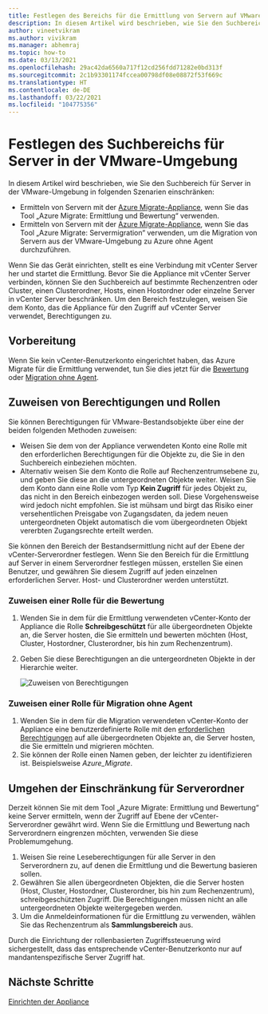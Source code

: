 ```yaml
---
title: Festlegen des Bereichs für die Ermittlung von Servern auf VMware mit Azure Migrate
description: In diesem Artikel wird beschrieben, wie Sie den Suchbereich für die Bewertung und Migration von auf VMware gehosteten Servern mithilfe von Azure Migrate festlegen.
author: vineetvikram
ms.author: vivikram
ms.manager: abhemraj
ms.topic: how-to
ms.date: 03/13/2021
ms.openlocfilehash: 29ac42da6560a717f12cd256fdd71282e0bd313f
ms.sourcegitcommit: 2c1b93301174fccea00798df08e08872f53f669c
ms.translationtype: HT
ms.contentlocale: de-DE
ms.lasthandoff: 03/22/2021
ms.locfileid: "104775356"
---
```

# <a name="set-discovery-scope-for-servers-in-vmware-environment"></a>Festlegen des Suchbereichs für Server in der VMware-Umgebung

In diesem Artikel wird beschrieben, wie Sie den Suchbereich für Server in der VMware-Umgebung in folgenden Szenarien einschränken:

- Ermitteln von Servern mit der [Azure Migrate-Appliance](migrate-appliance-architecture.md), wenn Sie das Tool „Azure Migrate: Ermittlung und Bewertung“ verwenden.
- Ermitteln von Servern mit der [Azure Migrate-Appliance](migrate-appliance-architecture.md), wenn Sie das Tool „Azure Migrate: Servermigration“ verwenden, um die Migration von Servern aus der VMware-Umgebung zu Azure ohne Agent durchzuführen.

Wenn Sie das Gerät einrichten, stellt es eine Verbindung mit vCenter Server her und startet die Ermittlung. Bevor Sie die Appliance mit vCenter Server verbinden, können Sie den Suchbereich auf bestimmte Rechenzentren oder Cluster, einen Clusterordner, Hosts, einen Hostordner oder einzelne Server in vCenter Server beschränken. Um den Bereich festzulegen, weisen Sie dem Konto, das die Appliance für den Zugriff auf vCenter Server verwendet, Berechtigungen zu.

## <a name="before-you-start"></a>Vorbereitung

Wenn Sie kein vCenter-Benutzerkonto eingerichtet haben, das Azure Migrate für die Ermittlung verwendet, tun Sie dies jetzt für die [Bewertung](./tutorial-discover-vmware.md#prepare-vmware) oder [Migration ohne Agent](./migrate-support-matrix-vmware-migration.md#agentless-migration).


## <a name="assign-permissions-and-roles"></a>Zuweisen von Berechtigungen und Rollen

Sie können Berechtigungen für VMware-Bestandsobjekte über eine der beiden folgenden Methoden zuweisen:

- Weisen Sie dem von der Appliance verwendeten Konto eine Rolle mit den erforderlichen Berechtigungen für die Objekte zu, die Sie in den Suchbereich einbeziehen möchten.
- Alternativ weisen Sie dem Konto die Rolle auf Rechenzentrumsebene zu, und geben Sie diese an die untergeordneten Objekte weiter. Weisen Sie dem Konto dann eine Rolle vom Typ **Kein Zugriff** für jedes Objekt zu, das nicht in den Bereich einbezogen werden soll. Diese Vorgehensweise wird jedoch nicht empfohlen. Sie ist mühsam und birgt das Risiko einer versehentlichen Preisgabe von Zugangsdaten, da jedem neuen untergeordneten Objekt automatisch die vom übergeordneten Objekt vererbten Zugangsrechte erteilt werden.

Sie können den Bereich der Bestandsermittlung nicht auf der Ebene der vCenter-Serverordner festlegen. Wenn Sie den Bereich für die Ermittlung auf Server in einem Serverordner festlegen müssen, erstellen Sie einen Benutzer, und gewähren Sie diesem Zugriff auf jeden einzelnen erforderlichen Server. Host- und Clusterordner werden unterstützt.


### <a name="assign-a-role-for-assessment"></a>Zuweisen einer Rolle für die Bewertung

1. Wenden Sie in dem für die Ermittlung verwendeten vCenter-Konto der Appliance die Rolle **Schreibgeschützt** für alle übergeordneten Objekte an, die Server hosten, die Sie ermitteln und bewerten möchten (Host, Cluster, Hostordner, Clusterordner, bis hin zum Rechenzentrum).
2. Geben Sie diese Berechtigungen an die untergeordneten Objekte in der Hierarchie weiter.

    ![Zuweisen von Berechtigungen](./media/tutorial-assess-vmware/assign-perms.png)

### <a name="assign-a-role-for-agentless-migration"></a>Zuweisen einer Rolle für Migration ohne Agent

1. Wenden Sie in dem für die Migration verwendeten vCenter-Konto der Appliance eine benutzerdefinierte Rolle mit den [erforderlichen Berechtigungen](migrate-support-matrix-vmware-migration.md#vmware-requirements-agentless) auf alle übergeordneten Objekte an, die Server hosten, die Sie ermitteln und migrieren möchten.
2. Sie können der Rolle einen Namen geben, der leichter zu identifizieren ist. Beispielsweise <em>Azure_Migrate</em>.

## <a name="work-around-for-server-folder-restriction"></a>Umgehen der Einschränkung für Serverordner

Derzeit können Sie mit dem Tool „Azure Migrate: Ermittlung und Bewertung“ keine Server ermitteln, wenn der Zugriff auf Ebene der vCenter-Serverordner gewährt wird. Wenn Sie die Ermittlung und Bewertung nach Serverordnern eingrenzen möchten, verwenden Sie diese Problemumgehung.

1. Weisen Sie reine Leseberechtigungen für alle Server in den Serverordnern zu, auf denen die Ermittlung und die Bewertung basieren sollen.
2. Gewähren Sie allen übergeordneten Objekten, die die Server hosten (Host, Cluster, Hostordner, Clusterordner, bis hin zum Rechenzentrum), schreibgeschützten Zugriff. Die Berechtigungen müssen nicht an alle untergeordneten Objekte weitergegeben werden.
3. Um die Anmeldeinformationen für die Ermittlung zu verwenden, wählen Sie das Rechenzentrum als **Sammlungsbereich** aus.


Durch die Einrichtung der rollenbasierten Zugriffssteuerung wird sichergestellt, dass das entsprechende vCenter-Benutzerkonto nur auf mandantenspezifische Server Zugriff hat.


## <a name="next-steps"></a>Nächste Schritte

[Einrichten der Appliance](how-to-set-up-appliance-vmware.md)